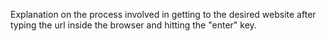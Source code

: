 Explanation on the process involved in getting to the desired website after typing the url inside the browser and hitting the "enter" key.
